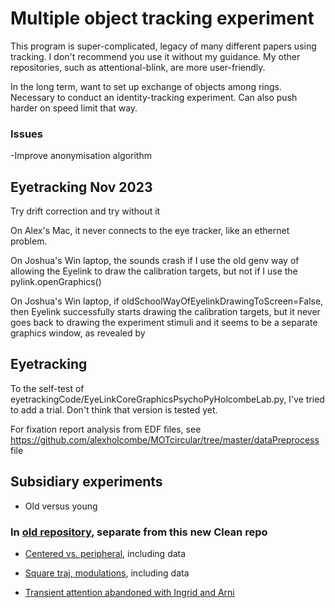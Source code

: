 Multiple object tracking experiment
==============
This program is super-complicated, legacy of many different papers using tracking. I don't recommend you use it without my guidance. My other repositories, such as attentional-blink, are more user-friendly.

In the long term, want to set up exchange of objects among rings. Necessary to conduct an identity-tracking experiment. Can also push harder on speed limit that way.

### Issues
-Improve anonymisation algorithm


## Eyetracking Nov 2023

Try drift correction and try without it

On Alex's Mac, it never connects to the eye tracker, like an ethernet problem.

On Joshua's Win laptop, the sounds crash if I use the old genv way of allowing the Eyelink to draw the calibration targets, but not if I use the             pylink.openGraphics()  

On Joshua's Win laptop, if oldSchoolWayOfEyelinkDrawingToScreen=False, then Eyelink successfully starts drawing the calibration targets, but it never goes back to drawing the experiment stimuli and it seems to be a separate graphics window, as revealed by 

## Eyetracking


To the self-test of eyetrackingCode/EyeLinkCoreGraphicsPsychoPyHolcombeLab.py, I've tried to add a trial. Don't think that version is tested yet.

For fixation report analysis from EDF files, see https://github.com/alexholcombe/MOTcircular/tree/master/dataPreprocess file

## Subsidiary experiments

- Old versus young

### In [old repository](https://github.com/alexholcombe/MOTcircular), separate from this new Clean repo 

- [Centered vs. peripheral](https://github.com/alexholcombe/MOTcircular/tree/master/experiment_specific/rps_limit), including data

- [Square traj, modulations](https://github.com/alexholcombe/MOTcircular/blob/master/experiment_specific/rps_limit/square.md), including data

- [Transient attention abandoned with Ingrid and Arni](https://github.com/alexholcombe/MOTcircular/tree/master/experiment_specific/transient_attention)